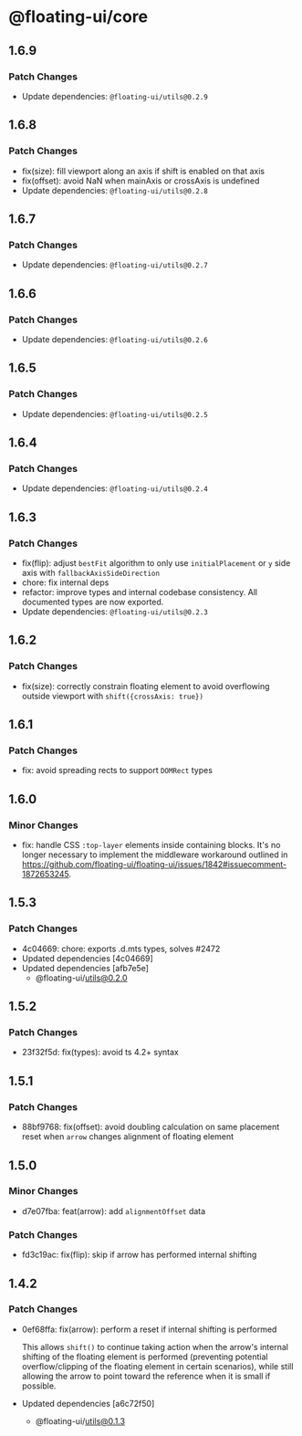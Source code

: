 # @floating-ui/core

## 1.6.9

### Patch Changes

- Update dependencies: `@floating-ui/utils@0.2.9`

## 1.6.8

### Patch Changes

- fix(size): fill viewport along an axis if shift is enabled on that axis
- fix(offset): avoid NaN when mainAxis or crossAxis is undefined
- Update dependencies: `@floating-ui/utils@0.2.8`

## 1.6.7

### Patch Changes

- Update dependencies: `@floating-ui/utils@0.2.7`

## 1.6.6

### Patch Changes

- Update dependencies: `@floating-ui/utils@0.2.6`

## 1.6.5

### Patch Changes

- Update dependencies: `@floating-ui/utils@0.2.5`

## 1.6.4

### Patch Changes

- Update dependencies: `@floating-ui/utils@0.2.4`

## 1.6.3

### Patch Changes

- fix(flip): adjust `bestFit` algorithm to only use `initialPlacement` or `y` side axis with `fallbackAxisSideDirection`
- chore: fix internal deps
- refactor: improve types and internal codebase consistency. All documented types are now exported.
- Update dependencies: `@floating-ui/utils@0.2.3`

## 1.6.2

### Patch Changes

- fix(size): correctly constrain floating element to avoid overflowing outside viewport with `shift({crossAxis: true})`

## 1.6.1

### Patch Changes

- fix: avoid spreading rects to support `DOMRect` types

## 1.6.0

### Minor Changes

- fix: handle CSS `:top-layer` elements inside containing blocks. It's no longer
  necessary to implement the middleware workaround outlined in
  https://github.com/floating-ui/floating-ui/issues/1842#issuecomment-1872653245.

## 1.5.3

### Patch Changes

- 4c04669: chore: exports .d.mts types, solves #2472
- Updated dependencies [4c04669]
- Updated dependencies [afb7e5e]
  - @floating-ui/utils@0.2.0

## 1.5.2

### Patch Changes

- 23f32f5d: fix(types): avoid ts 4.2+ syntax

## 1.5.1

### Patch Changes

- 88bf9768: fix(offset): avoid doubling calculation on same placement reset when
  `arrow` changes alignment of floating element

## 1.5.0

### Minor Changes

- d7e07fba: feat(arrow): add `alignmentOffset` data

### Patch Changes

- fd3c19ac: fix(flip): skip if arrow has performed internal shifting

## 1.4.2

### Patch Changes

- 0ef68ffa: fix(arrow): perform a reset if internal shifting is performed

  This allows `shift()` to continue taking action when the arrow's internal
  shifting of the floating element is performed (preventing potential
  overflow/clipping of the floating element in certain scenarios), while still
  allowing the arrow to point toward the reference when it is small if possible.

- Updated dependencies [a6c72f50]
  - @floating-ui/utils@0.1.3
